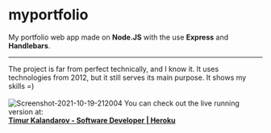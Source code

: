 # myportfolio
My portfolio web app made on <strong>Node.JS</strong> with the use <strong>Express</strong> and <strong>Handlebars</strong>.
<hr/>
The project is far from perfect technically, and I know it. It uses technologies from 2012, but it still serves its main purpose. It shows my skills =)
<br/><br/>
<img src="https://i.ibb.co/t25L9Hw/Screenshot-2021-10-19-212004.png" alt="Screenshot-2021-10-19-212004" border="0">
You can check out the live running version at:
<br/>
<b><a href="https://tkalandrov-portfolio.herokuapp.com/">Timur Kalandarov - Software Developer | Heroku</a><b/>

